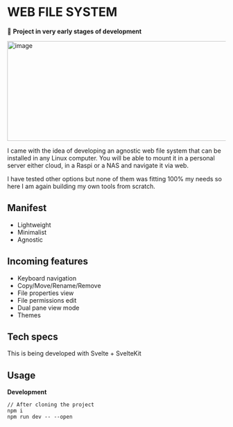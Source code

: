 # WEB FILE SYSTEM

📌 **Project in very early stages of development**


<img width="740" height="230" alt="image" src="https://github.com/user-attachments/assets/772f1b82-75c1-4e4a-881f-7b76d6d14aa0" />


I came with the idea of developing an agnostic web file system that can be installed in any Linux computer. You will be able to mount it in a personal server either cloud, in a Raspi or a NAS and navigate it via web. 

I have tested other options but none of them was fitting 100% my needs so here I am again building my own tools from scratch.

## Manifest
- Lightweight
- Minimalist
- Agnostic


## Incoming features
- Keyboard navigation
- Copy/Move/Rename/Remove
- File properties view
- File permissions edit
- Dual pane view mode
- Themes

## Tech specs
This is being developed with Svelte + SvelteKit

## Usage

**Development**
```
// After cloning the project
npm i
npm run dev -- --open
```
